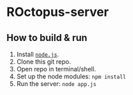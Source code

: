 # ROctopus-server
## How to build & run

1. Install [`node.js`](https://nodejs.org/en/download/).
2. Clone this git repo.
3. Open repo in terminal/shell.
4. Set up the node modules: `npm install`
5. Run the server: `node app.js`
